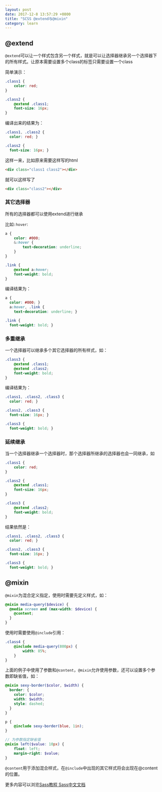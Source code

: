 ```yaml
---
layout: post
date: 2017-12-8 13:57:29 +0800
title: "SCSS @extend与@mixin"
category: learn
---
```


## @extend

`@extend`可以让一个样式包含另一个样式，就是可以让选择器继承另一个选择器下的所有样式。让原本需要设置多个class的标签只需要设置一个class

简单演示：

```scss
.class1 {
    color: red;
}

.class2 {
    @extend .class1;
    font-size: 16px;
}
```
<!-- more -->


编译出来的结果为：

```css
.class1, .class2 {
  color: red; }

.class2 {
  font-size: 16px; }

```

这样一来，比如原来需要这样写的html

```html
<div class="class1 class2"></div>
```

就可以这样写了

```html
<div class="class2"></div>
```

### 其它选择器

所有的选择器都可以使用extend进行继承

比如`:hover`:

```scss
a {
    color: #000;
    &:hover {
        text-decoration: underline;
    }
}

.link {
    @extend a:hover;
    font-weight: bold;
}

```


编译结果为：

```css
a {
  color: #000; }
  a:hover, .link {
    text-decoration: underline; }

.link {
  font-weight: bold; }

```

### 多重继承

一个选择器可以继承多个其它选择器的所有样式，如：

```scss
.class3 {
    @extend .class1;
    @extend .class2;
    font-weight: bold;
}
```

编译结果为：


```css
.class1, .class2, .class3 {
  color: red; }

.class2, .class3 {
  font-size: 16px; }

.class3 {
  font-weight: bold; }

```

### 延续继承

当一个选择器继承一个选择器时，那个选择器所继承的选择器也会一同继承，如

```scss
.class1 {
    color: red;
}

.class2 {
    @extend .class1;
    font-size: 16px;
}

.class3 {
    @extend .class2;
    font-weight: bold;
}
```

结果依然是：

```css
.class1, .class2, .class3 {
  color: red; }

.class2, .class3 {
  font-size: 16px; }

.class3 {
  font-weight: bold; }

```


## @mixin

`@mixin`为混合定义指定，使用时需要先定义样式，如：

```scss
@mixin media-query($device) {
  @media screen and (max-width: $device) {
    @content;
  }
}
```

使用时需要使用`@include`引用：

```scss
.class4 {
    @include media-query(800px) {
        width: 85%;
    }
}
```

上面的例子中使用了参数和`@content`，`@mixin`允许使用参数，还可以设置多个参数即缺省值，如：

```scss
@mixin sexy-border($color, $width) {
  border: {
    color: $color;
    width: $width;
    style: dashed;
  }
}

p {
    @include sexy-border(blue, 1in); 
}
```

```scss
// 为参数指定缺省值
@mixin left($value: 10px) {
    float: left;
    margin-right: $value;
}
```

`@content`用于添加混合样式，在`@include`中出现的其它样式将会出现在@content的位置。


更多内容可以浏览[Sass教程 Sass中文文档](https://www.sass.hk/docs/)